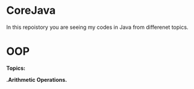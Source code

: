 # CoreJava
In this repoistory you are seeing my codes in Java from differenet topics.
# OOP
<p><b>Topics:</b></p>
<p><b>.Arithmetic Operations.</b></p>

